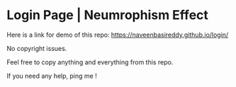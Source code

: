 # Login Page | Neumrophism Effect
Here is a link for demo of this repo: https://naveenbasireddy.github.io/login/

No copyright issues.

Feel free to copy anything and everything from this repo.

If you need any help, ping me !
